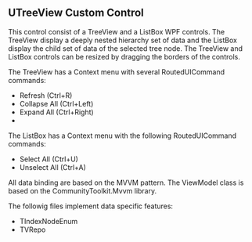﻿## UTreeView Custom Control

This control consist of a TreeView and a ListBox WPF controls. The TreeView display a deeply nested hierarchy set of data and the ListBox display the child set of data of the selected tree node. The TreeView and ListBox controls can be resized by dragging the borders of the controls. 

The TreeView has a Context menu with several RoutedUICommand commands:

- Refresh (Ctrl+R)
- Collapse All (Ctrl+Left)
- Expand All (Ctrl+Right)
- 
The ListBox has a Context menu with the following RoutedUICommand commands:

- Select All (Ctrl+U)
- Unselect All (Ctrl+A)

All data binding are based on the MVVM pattern. The ViewModel class is based on the CommunityToolkit.Mvvm library.

The followig files implement data specific features:

- TIndexNodeEnum
- TVRepo